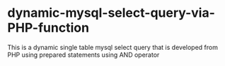 # dynamic-mysql-select-query-via-PHP-function
This is a dynamic single table mysql select query that is developed from PHP using prepared statements using AND operator 
